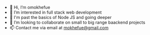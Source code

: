 - 👋 Hi, I’m omokhefue
- 👀 I’m interested in full stack web development
- 🌱 I'm past the basics of Node JS and going deeper 
- 💞️ I’m looking to collaborate on small to big range baackend projects
- 📫 Contact me via email at mokhefue@gmail.com


